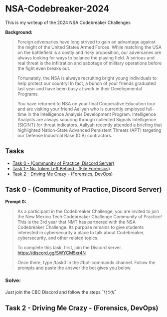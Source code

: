 # NSA-Codebreaker-2024

This is my writeup of the 2024 NSA Codebreaker Challenges

**Background:**

>Foreign adversaries have long strived to gain an advantage against the might of the United States Armed Forces. While matching the USA on the battlefield is a costly and risky proposition, our adversaries are always looking for ways to balance the playing field. A serious and real threat is the infiltration and sabotage of military operations before the fight even breaks out.
>
>Fortunately, the NSA is always recruiting bright young individuals to help protect our country! In fact, a bunch of your friends graduated last year and have been busy at work in their Developmental Programs.
>
>You have returned to NSA on your final Cooperative Education tour and are visiting your friend Aaliyah who is currently employed full-time in the Intelligence Analysis Development Program. Intelligence Analysts are always scouring through collected Signals Intelligence (SIGINT) for threat indicators. Aaliyah recently attended a briefing that highlighted Nation-State Advanced Persistent Threats (APT) targeting our Defense Industrial Base (DIB) contractors.

## Tasks
- [Task 0 - (Community of Practice, Discord Server)](#task-0---community-of-practice-discord-server)
- [Task 1 - No Token Left Behind - (File Forensics)](task1.md)
- [Task 2 - Driving Me Crazy - (Forensics, DevOps)](#task-2---driving-me-crazy---forensics-devops)

## Task 0 - (Community of Practice, Discord Server)

**Prompt 0:**


>As a participant in the Codebreaker Challenge, you are invited to join the New Mexico Tech Codebreaker Challenge Community of Practice!
>This is the 3rd year that NMT has partnered with the NSA Codebreaker Challenge. Its purpose remains to give students interested in cybersecurity
>a place to talk about Codebreaker, cybersecurity, and other related topics.
>
>To complete this task, first, join the Discord server. https://discord.gg/SWYCM5xr4N
>
>Once there, type /task0 in the #bot-commands channel. Follow the prompts and paste the answer the bot gives you below.

### Solve:

Just join the CBC Discord and follow the steps ¯\\_(ツ)_/¯



## Task 2 - Driving Me Crazy - (Forensics, DevOps)





